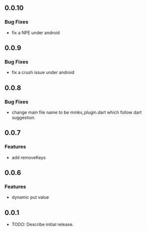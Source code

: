 ## 0.0.10

### Bug Fixes

* fix a NPE under android


## 0.0.9

### Bug Fixes

* fix a crush issue under android


## 0.0.8

### Bug Fixes

* change main file name to be mmkv_plugin.dart which follow dart suggestion.


## 0.0.7

### Features

* add removeKeys


## 0.0.6

### Features

* dynamic put value


## 0.0.1

* TODO: Describe initial release.
